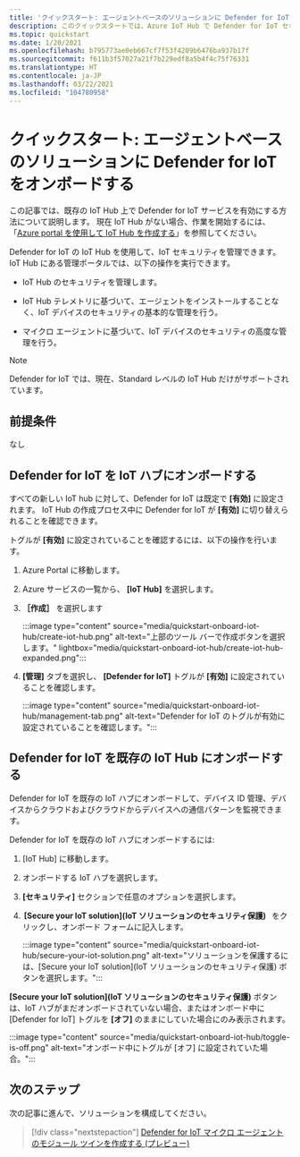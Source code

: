 ```yaml
---
title: 'クイックスタート: エージェントベースのソリューションに Defender for IoT をオンボードする'
description: このクイックスタートでは、Azure IoT Hub で Defender for IoT セキュリティ サービスをオンボードし、有効にする方法について説明します。
ms.topic: quickstart
ms.date: 1/20/2021
ms.openlocfilehash: b795773ae0eb667cf7f53f4209b6476ba937b17f
ms.sourcegitcommit: f611b3f57027a21f7b229edf8a5b4f4c75f76331
ms.translationtype: HT
ms.contentlocale: ja-JP
ms.lasthandoff: 03/22/2021
ms.locfileid: "104780958"
---
```

# <a name="quickstart-onboard-defender-for-iot-to-an-agent-based-solution"></a>クイックスタート: エージェントベースのソリューションに Defender for IoT をオンボードする

この記事では、既存の IoT Hub 上で Defender for IoT サービスを有効にする方法について説明します。 現在 IoT Hub がない場合、作業を開始するには、「[Azure portal を使用して IoT Hub を作成する](../iot-hub/iot-hub-create-through-portal.md)」を参照してください。

Defender for IoT の IoT Hub を使用して、IoT セキュリティを管理できます。 IoT Hub にある管理ポータルでは、以下の操作を実行できます。 

- IoT Hub のセキュリティを管理します。

- IoT Hub テレメトリに基づいて、エージェントをインストールすることなく、IoT デバイスのセキュリティの基本的な管理を行う。 

- マイクロ エージェントに基づいて、IoT デバイスのセキュリティの高度な管理を行う。

> [!NOTE]
> Defender for IoT では、現在、Standard レベルの IoT Hub だけがサポートされています。

## <a name="prerequisites"></a>前提条件

なし

## <a name="onboard-defender-for-iot-to-an-iot-hub"></a>Defender for IoT を IoT ハブにオンボードする

すべての新しい IoT hub に対して、Defender for IoT は既定で **[有効]** に設定されます。 IoT Hub の作成プロセス中に Defender for IoT が **[有効]** に切り替えられることを確認できます。

トグルが **[有効]** に設定されていることを確認するには、以下の操作を行います。

1. Azure Portal に移動します。

1. Azure サービスの一覧から、 **[IoT Hub]** を選択します。

1. **［作成］** を選択します

    :::image type="content" source="media/quickstart-onboard-iot-hub/create-iot-hub.png" alt-text="上部のツール バーで作成ボタンを選択します。" lightbox="media/quickstart-onboard-iot-hub/create-iot-hub-expanded.png":::

1. **[管理]** タブを選択し、 **[Defender for IoT]** トグルが **[有効]** に設定されていることを確認します。

    :::image type="content" source="media/quickstart-onboard-iot-hub/management-tab.png" alt-text="Defender for IoT のトグルが有効に設定されていることを確認します。":::

## <a name="onboard-defender-for-iot-to-an-existing-iot-hub"></a>Defender for IoT を既存の IoT Hub にオンボードする

Defender for IoT を既存の IoT ハブにオンボードして、デバイス ID 管理、デバイスからクラウドおよびクラウドからデバイスへの通信パターンを監視できます。

Defender for IoT を既存の IoT ハブにオンボードするには:

1. [IoT Hub] に移動します。 

1. オンボードする IoT ハブを選択します。

1. **[セキュリティ]** セクションで任意のオプションを選択します。

1.  **[Secure your IoT solution]\(IoT ソリューションのセキュリティ保護\)**   をクリックし、オンボード フォームに記入します。 

    :::image type="content" source="media/quickstart-onboard-iot-hub/secure-your-iot-solution.png" alt-text="ソリューションを保護するには、[Secure your IoT solution]\(IoT ソリューションのセキュリティ保護\) ボタンを選択します。":::

**[Secure your IoT solution]\(IoT ソリューションのセキュリティ保護\)** ボタンは、IoT ハブがまだオンボードされていない場合、またはオンボード中に [Defender for IoT] トグルを **[オフ]** のままにしていた場合にのみ表示されます。

:::image type="content" source="media/quickstart-onboard-iot-hub/toggle-is-off.png" alt-text="オンボード中にトグルが [オフ] に設定されていた場合。":::

## <a name="next-steps"></a>次のステップ

次の記事に進んで、ソリューションを構成してください。

> [!div class="nextstepaction"]
> [Defender for IoT マイクロ エージェントのモジュール ツインを作成する (プレビュー)](quickstart-create-micro-agent-module-twin.md)
